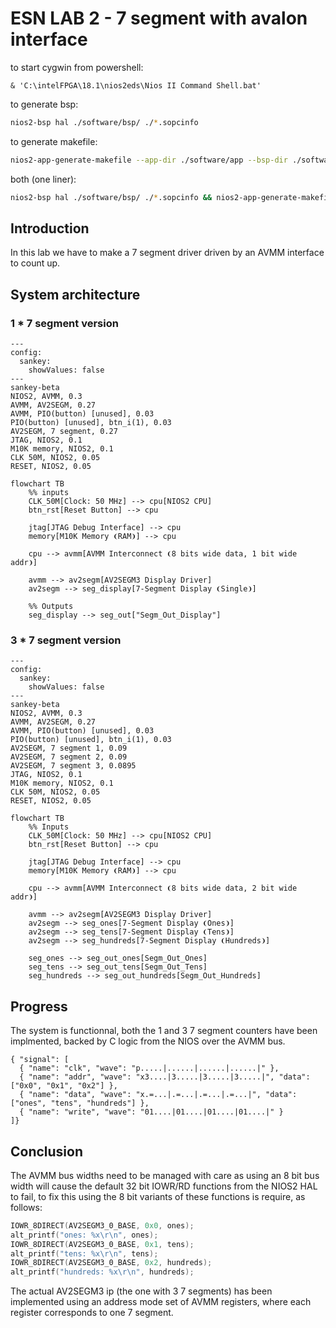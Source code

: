 # ESN LAB 2 - 7 segment with avalon interface

to start cygwin from powershell:
```pwsh
& 'C:\intelFPGA\18.1\nios2eds\Nios II Command Shell.bat'
```

to generate bsp:

```bash
nios2-bsp hal ./software/bsp/ ./*.sopcinfo
```

to generate makefile:
```bash
nios2-app-generate-makefile --app-dir ./software/app --bsp-dir ./software/bsp --elf-name maion.elf --src-files ./sofware/app/main.c
```

both (one liner):
```bash
nios2-bsp hal ./software/bsp/ ./*.sopcinfo && nios2-app-generate-makefile --app-dir ./software/app --bsp-dir ./software/bsp --elf-name maion.elf --src-files ./sofware/app/main.c
```

## Introduction

In this lab we have to make a 7 segment driver driven by an AVMM interface to count up.

## System architecture

### 1 * 7 segment version
```mermaid
---
config:
  sankey:
    showValues: false
---
sankey-beta
NIOS2, AVMM, 0.3
AVMM, AV2SEGM, 0.27
AVMM, PIO(button) [unused], 0.03
PIO(button) [unused], btn_i(1), 0.03
AV2SEGM, 7 segment, 0.27
JTAG, NIOS2, 0.1
M10K memory, NIOS2, 0.1
CLK 50M, NIOS2, 0.05
RESET, NIOS2, 0.05
```

```mermaid
flowchart TB
    %% inputs
    CLK_50M[Clock: 50 MHz] --> cpu[NIOS2 CPU]
    btn_rst[Reset Button] --> cpu

    jtag[JTAG Debug Interface] --> cpu
    memory[M10K Memory ❨RAM❩] --> cpu
    
    cpu --> avmm[AVMM Interconnect ❨8 bits wide data, 1 bit wide addr❩]  
    
    avmm --> av2segm[AV2SEGM3 Display Driver]
    av2segm --> seg_display[7-Segment Display ❨Single❩]

    %% Outputs
    seg_display --> seg_out["Segm_Out_Display"]
```


### 3 * 7 segment version
```mermaid
---
config:
  sankey:
    showValues: false
---
sankey-beta
NIOS2, AVMM, 0.3
AVMM, AV2SEGM, 0.27
AVMM, PIO(button) [unused], 0.03
PIO(button) [unused], btn_i(1), 0.03
AV2SEGM, 7 segment 1, 0.09
AV2SEGM, 7 segment 2, 0.09
AV2SEGM, 7 segment 3, 0.0895
JTAG, NIOS2, 0.1
M10K memory, NIOS2, 0.1
CLK 50M, NIOS2, 0.05
RESET, NIOS2, 0.05
```

```mermaid
flowchart TB
    %% Inputs
    CLK_50M[Clock: 50 MHz] --> cpu[NIOS2 CPU]
    btn_rst[Reset Button] --> cpu

    jtag[JTAG Debug Interface] --> cpu
    memory[M10K Memory ❨RAM❩] --> cpu
    
    cpu --> avmm[AVMM Interconnect ❨8 bits wide data, 2 bit wide addr❩]  
    
    avmm --> av2segm[AV2SEGM3 Display Driver]
    av2segm --> seg_ones[7-Segment Display ❨Ones❩]
    av2segm --> seg_tens[7-Segment Display ❨Tens❩]
    av2segm --> seg_hundreds[7-Segment Display ❨Hundreds❩]

    seg_ones --> seg_out_ones[Segm_Out_Ones]
    seg_tens --> seg_out_tens[Segm_Out_Tens]
    seg_hundreds --> seg_out_hundreds[Segm_Out_Hundreds]

```
## Progress

The system is functionnal, both the 1 and 3 7 segment counters have been implmented, backed by C logic from the NIOS over the AVMM bus.

```wavedrom
{ "signal": [
  { "name": "clk", "wave": "p.....|......|......|......|" },
  { "name": "addr", "wave": "x3....|3.....|3.....|3.....|", "data": ["0x0", "0x1", "0x2"] },
  { "name": "data", "wave": "x.=...|.=...|.=...|.=...|", "data": ["ones", "tens", "hundreds"] },
  { "name": "write", "wave": "01....|01....|01....|01....|" }
]}
```

## Conclusion

The AVMM bus widths need to be managed with care as using an 8 bit bus width will cause the default 32 bit IOWR/RD functions from the NIOS2 HAL to fail, to fix this using the 8 bit variants of these functions is require, as follows:

```c
IOWR_8DIRECT(AV2SEGM3_0_BASE, 0x0, ones);
alt_printf("ones: %x\r\n", ones);
IOWR_8DIRECT(AV2SEGM3_0_BASE, 0x1, tens);
alt_printf("tens: %x\r\n", tens);
IOWR_8DIRECT(AV2SEGM3_0_BASE, 0x2, hundreds);
alt_printf("hundreds: %x\r\n", hundreds);
```

The actual AV2SEGM3 ip (the one with 3 7 segments) has been implemented using an address mode set of AVMM registers, where each register corresponds to one 7 segment.